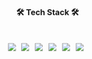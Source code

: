 <h3 align="center"><b>🛠 Tech Stack 🛠</b></h3>
</br>
<p align="center">
<img src="https://img.shields.io/badge/Delphi-E34F26?style=flat-square&logo=Delphi&logoColor=white"/></a> &nbsp
<img src="https://img.shields.io/badge/Kotlin-1572B6?style=flat-square&logo=Kotlin&logoColor=white"/></a> &nbsp
<img src="https://img.shields.io/badge/Python-F7DF1E?style=flat-square&logo=Python&logoColor=white"/></a> &nbsp
<img src="https://img.shields.io/badge/Android-339933?style=flat-square&logo=Android&logoColor=white"/></a> &nbsp
<img src="https://img.shields.io/badge/Java-47A248?style=flat-square&logo=Java&logoColor=white"/></a> &nbsp 
<img src="https://img.shields.io/badge/MsSQL-4479A1?style=flat-square&logo=MsSQL&logoColor=white"/></a> &nbsp 



<!--
**stonedonn/stonedonn** is a ✨ _special_ ✨ repository because its `README.md` (this file) appears on your GitHub profile.

Here are some ideas to get you started:

- 🔭 I’m currently working on ...
- 🌱 I’m currently learning ...
- 👯 I’m looking to collaborate on ...
- 🤔 I’m looking for help with ...
- 💬 Ask me about ...
- 📫 How to reach me: ...
- 😄 Pronouns: ...
- ⚡ Fun fact: ...
-->

